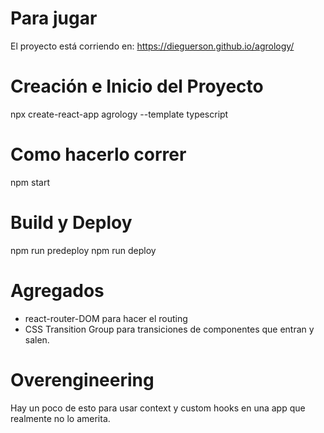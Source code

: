 # Para jugar
  El proyecto está corriendo en: https://dieguerson.github.io/agrology/

# Creación e Inicio del Proyecto
  npx create-react-app agrology --template typescript

# Como hacerlo correr
  npm start

# Build y Deploy
  npm run predeploy
  npm run deploy

# Agregados
 - react-router-DOM para hacer el routing
 - CSS Transition Group para transiciones de componentes que entran y salen.

# Overengineering
Hay un poco de esto para usar context y custom hooks en una app que realmente no lo amerita.